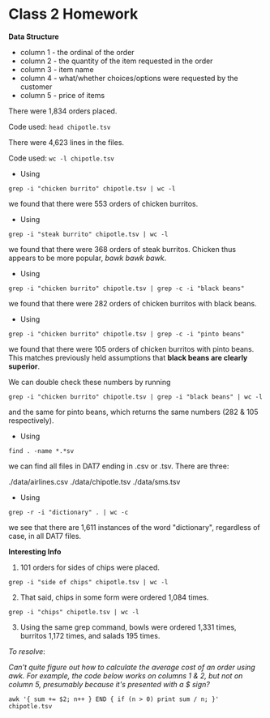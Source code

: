 # Class 2 Homework

**Data Structure**

* column 1 - the ordinal of the order
* column 2 - the quantity of the item requested in the order
* column 3 - item name
* column 4 - what/whether choices/options were requested by the customer
* column 5 - price of items

There were 1,834 orders placed. 

Code used: `head chipotle.tsv` 

There were 4,623 lines in the files.

Code used: `wc -l chipotle.tsv`

* Using 
```
grep -i "chicken burrito" chipotle.tsv | wc -l
```
we found that there were 553 orders of chicken burritos.
* Using
``` 
grep -i "steak burrito" chipotle.tsv | wc -l
```
we found that there were 368 orders of steak burritos. Chicken thus appears to be more popular, *bawk bawk bawk*.

* Using
```
grep -i "chicken burrito" chipotle.tsv | grep -c -i "black beans"
```
we found that there were 282 orders of chicken burritos with black beans.

* Using 
```
grep -i "chicken burrito" chipotle.tsv | grep -c -i "pinto beans"
```
we found that there were 105 orders of chicken burritos with pinto beans. This matches previously held assumptions that **black beans are clearly superior**.

We can double check these numbers by running 
```
grep -i "chicken burrito" chipotle.tsv | grep -i "black beans" | wc -l
```
and the same for pinto beans, which returns the same numbers (282 & 105 respectively).

* Using
```
find . -name *.*sv
```
we can find all files in DAT7 ending in .csv or .tsv. There are three:

./data/airlines.csv
./data/chipotle.tsv
./data/sms.tsv

* Using
```
grep -r -i "dictionary" . | wc -c
```
we see that there are 1,611 instances of the word "dictionary", regardless of case, in all DAT7 files.

**Interesting Info**

1. 101 orders for sides of chips were placed.

```
grep -i "side of chips" chipotle.tsv | wc -l
```

2. That said, chips in some form were ordered 1,084 times.

```
grep -i "chips" chipotle.tsv | wc -l
```

3. Using the same grep command, bowls were ordered 1,331 times, burritos 1,172 times, and salads 195 times. 

*To resolve*:

*Can't quite figure out how to calculate the average cost of an order using awk. For example, the code below works on columns 1 & 2, but not on column 5, presumably because it's presented with a $ sign?*
```
awk '{ sum += $2; n++ } END { if (n > 0) print sum / n; }' chipotle.tsv
```


